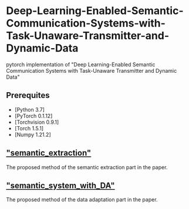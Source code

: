 # Deep-Learning-Enabled-Semantic-Communication-Systems-with-Task-Unaware-Transmitter-and-Dynamic-Data
pytorch implementation of "Deep Learning-Enabled Semantic Communication Systems with Task-Unaware Transmitter and Dynamic Data"

## Prerequites
* [Python 3.7]
* [PyTorch 0.1.12]
* [Torchvision 0.9.1]
* [Torch 1.5.1]
* [Numpy 1.21.2]

## ["semantic_extraction"](./semantic_extraction)
The proposed method of the semantic extraction part in the paper.   


## ["semantic_system_with_DA"](./semantic_system_with_DA) 
The proposed method of the data adaptation part in the paper. 


